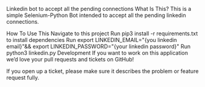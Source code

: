 Linkedin bot to accept all the pending connections
What Is This?
This is a simple Selenium-Python Bot intended to accept all the pending linkedin connections.

How To Use This
Navigate to this project
Run pip3 install -r requirements.txt to install dependencies
Run export LINKEDIN_EMAIL="{you linkedin email}"&& export LINKEDIN_PASSWORD="{your linkedin password}"
Run python3 linkedin.py
Development
If you want to work on this application we’d love your pull requests and tickets on GitHub!

If you open up a ticket, please make sure it describes the problem or feature request fully.
